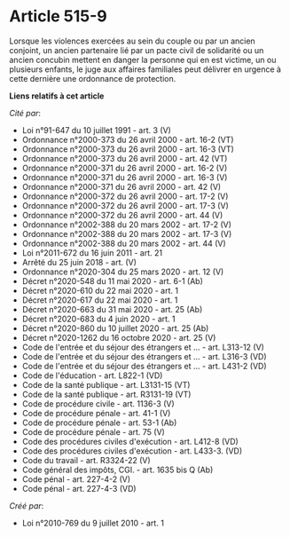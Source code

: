 # Article 515-9

Lorsque les violences exercées au sein du couple ou par un ancien conjoint, un ancien partenaire lié par un pacte civil de
solidarité ou un ancien concubin mettent en danger la personne qui en est victime, un ou plusieurs enfants, le juge aux
affaires familiales peut délivrer en urgence à cette dernière une ordonnance de protection.

**Liens relatifs à cet article**

_Cité par_:

  - Loi n°91-647 du 10 juillet 1991 - art. 3 (V)
  - Ordonnance n°2000-373 du 26 avril 2000 - art. 16-2 (VT)
  - Ordonnance n°2000-373 du 26 avril 2000 - art. 16-3 (VT)
  - Ordonnance n°2000-373 du 26 avril 2000 - art. 42 (VT)
  - Ordonnance n°2000-371 du 26 avril 2000 - art. 16-2 (V)
  - Ordonnance n°2000-371 du 26 avril 2000 - art. 16-3 (V)
  - Ordonnance n°2000-371 du 26 avril 2000 - art. 42 (V)
  - Ordonnance n°2000-372 du 26 avril 2000 - art. 17-2 (V)
  - Ordonnance n°2000-372 du 26 avril 2000 - art. 17-3 (V)
  - Ordonnance n°2000-372 du 26 avril 2000 - art. 44 (V)
  - Ordonnance n°2002-388 du 20 mars 2002 - art. 17-2 (V)
  - Ordonnance n°2002-388 du 20 mars 2002 - art. 17-3 (V)
  - Ordonnance n°2002-388 du 20 mars 2002 - art. 44 (V)
  - Loi n°2011-672 du 16 juin 2011 - art. 21
  - Arrêté du 25 juin 2018 - art. (V)
  - Ordonnance n°2020-304 du 25 mars 2020 - art. 12 (V)
  - Décret n°2020-548 du 11 mai 2020 - art. 6-1 (Ab)
  - Décret n°2020-610 du 22 mai 2020 - art. 1
  - Décret n°2020-617 du 22 mai 2020 - art. 1
  - Décret n°2020-663 du 31 mai 2020 - art. 25 (Ab)
  - Décret n°2020-683 du 4 juin 2020 - art. 1
  - Décret n°2020-860 du 10 juillet 2020 - art. 25 (Ab)
  - Décret n°2020-1262 du 16 octobre 2020 - art. 25 (V)
  - Code de l'entrée et du séjour des étrangers et ... - art. L313-12 (V)
  - Code de l'entrée et du séjour des étrangers et ... - art. L316-3 (VD)
  - Code de l'entrée et du séjour des étrangers et ... - art. L431-2 (VD)
  - Code de l'éducation - art. L822-1 (VD)
  - Code de la santé publique - art. L3131-15 (VT)
  - Code de la santé publique - art. R3131-19 (VT)
  - Code de procédure civile - art. 1136-3 (V)
  - Code de procédure pénale - art. 41-1 (V)
  - Code de procédure pénale - art. 53-1 (Ab)
  - Code de procédure pénale - art. 75 (V)
  - Code des procédures civiles d'exécution - art. L412-8 (VD)
  - Code des procédures civiles d'exécution - art. L433-3.  (VD)
  - Code du travail - art. R3324-22 (V)
  - Code général des impôts, CGI. - art. 1635 bis Q (Ab)
  - Code pénal - art. 227-4-2 (V)
  - Code pénal - art. 227-4-3 (VD)

_Créé par_:

  - Loi n°2010-769 du 9 juillet 2010 - art. 1
